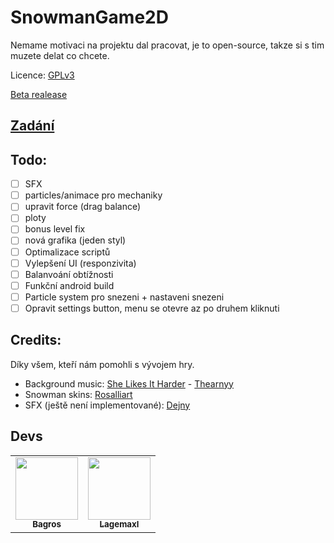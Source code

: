 # SnowmanGame2D

Nemame motivaci na projektu dal pracovat, je to open-source, takze si s tim muzete delat co chcete.

Licence: [GPLv3](./LICENSE)

[Beta realease](https://github.com/lagemaxl/SnowmanGame2D/releases/tag/beta)
## [Zadání](Snowball.pdf) 

## Todo:

- [ ] SFX
- [ ] particles/animace pro mechaniky
- [ ] upravit force (drag balance)
- [ ] ploty
- [ ] bonus level fix
- [ ] nová grafika (jeden styl)
- [ ] Optimalizace scriptů
- [ ] Vylepšení UI (responzivita)
- [ ] Balanvoání obtížnosti
- [ ] Funkční android build
- [ ] Particle system pro snezeni + nastaveni snezeni
- [ ] Opravit settings button, menu se otevre az po druhem kliknuti

## Credits: 

Díky všem, kteří nám pomohli s vývojem hry.


- Background music: [She Likes It Harder](https://soundcloud.com/arny-martin-krpes/she-likes-it-harder) - [Thearnyy](https://soundcloud.com/arny-martin-krpes)
- Snowman skins: [Rosalliart](https://www.instagram.com/_rozalie_m/)
- SFX (ještě není implementované): [Dejny](https://dejny.eth)

## Devs
<table>
  <tr>
      <td align="center">
        <a href="https://github.com/losbagros">
            <img src="https://avatars.githubusercontent.com/u/45005533?v=4" width="100px;" alt="">
            <br>
            <sub><b>Bagros</b></sub>
        </a>
    </td>
      <td align="center">
        <a href="https://github.com/lagemaxl">
            <img src="https://avatars.githubusercontent.com/u/85054751?v=4" width="100px;" alt="">
            <br>
            <sub><b>Lagemaxl</b></sub>
        </a>
    </td>
  </tr>
</table>
